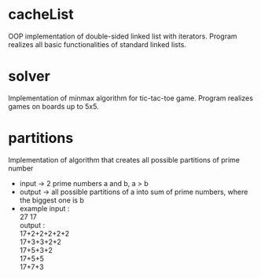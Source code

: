 # cacheList 
OOP implementation of double-sided linked list with iterators. Program realizes all basic functionalities of standard linked lists.

# solver 
Implementation of minmax algorithm for tic-tac-toe game. Program realizes games on boards up to 5x5.

# partitions
Implementation of algorithm that creates all possible partitions of prime number
- input -> 2 prime numbers a and b, a > b
- output -> all possible partitions of a into sum of prime numbers, where the biggest one is b
- example      input :<br>
                        27 17<br>
               output : <br>
                        17+2+2+2+2+2 <br>
                        17+3+3+2+2<br>
                        17+5+3+2<br>
                        17+5+5<br>
                        17+7+3


